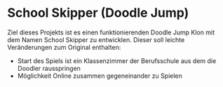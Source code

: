 # School Skipper (Doodle Jump)

Ziel dieses Projekts ist es einen funktionierenden Doodle Jump Klon mit dem Namen School Skipper zu entwicklen.
Dieser soll leichte Veränderungen zum Original enthalten:

- Start des Spiels ist ein Klassenzimmer der Berufsschule aus dem die Doodler rausspringen
- Möglichkeit Online zusammen gegeneinander zu Spielen
